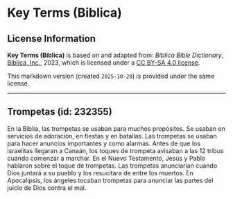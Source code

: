# Key Terms (Biblica)

## License Information

**Key Terms (Biblica)** is based on and adapted from: _Biblica Bible Dictionary_, [Biblica, Inc.](https://www.biblica.com/), 2023, which is licensed under a [CC BY-SA 4.0 license](https://creativecommons.org/licenses/by-sa/4.0/legalcode.en).

This markdown version (created `2025-10-20`) is provided under the same license.



--------------------------------

## Trompetas (id: 232355)

En la Biblia, las trompetas se usaban para muchos propósitos. Se usaban en servicios de adoración, en fiestas y en batallas. Las trompetas se usaban para hacer anuncios importantes y como alarmas. Antes de que los israelitas llegaran a Canaán, los toques de trompeta avisaban a las 12 tribus cuándo comenzar a marchar. En el Nuevo Testamento, Jesús y Pablo hablaron sobre el toque de trompetas. Las trompetas anunciarían cuando Dios juntará a su pueblo y los resucitara de entre los muertos. En Apocalipsis, los ángeles tocaban trompetas para anunciar las partes del juicio de Dios contra el mal.


